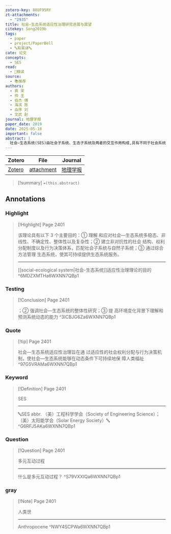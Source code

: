 ```yaml
---
zotero-key: 88UF95RY
zt-attachments:
  - "2935"
title: 社会—生态系统适应性治理研究进展与展望
citekey: Song2019b
tags:
  - paper
  - project/PaperBell
  - 🔤有英译🔤
cate: 论文
concepts:
  - SES
read:
  - 🤔精读
source:
  - 📚推荐
authors:
  - 爽 宋
  - 帅 王
  - 伯杰 傅
  - 海滨 陈
  - 焱序 刘
  - 文武 赵
journal: 地理学报
paper_date: 2019
date: 2025-05-18
important: false
abstract: |
  社会—生态系统(SES)由社会子系统、生态子系统及两者的交互作用构成,具有不同于社会系统或生态系统单独具有的结构、功能和复杂特征。社会—生态系统适应性治理旨在通过适应性的社会权利分配与行为决策机制,使社会—生态系统能够在动态条件下可持续地保障人类福祉。适应性治理理论的形成受到"公共池塘资源管理""韧性"和"治理"3方面理论的影响,并为"转型治理"与"协作治理"提供了建构基础。该理论具有以下3个主要目的:①理解和应对社会—生态系统多稳态、非线性、不确定性、整体性以及复杂性;②建立非对抗性的社会结构、权利分配制度以及行为决策体系,匹配社会子系统与自然子系统;③通过综合方法管理生态系统,使其可持续提供生态系统服务。因此,面对人类行为主导地表过程的"人类世",实现适应性治理有助于应对社会—生态系统的复杂性与不确定性。鉴于中国的生态环境正处于迅速变化时期,且中国与世界各国间的相互影响日益复杂,未来研究可重点关注以下3个方面:①理解耦合系统的多元互动过程,增强适应能力;②强调社会—生态系统的整体性研究;③提高环境变化背景下理解和预测系统动态的能力。
---
```

| Zotero                                           | File                                                                                          | Journal                                                                                                        |
| ------------------------------------------------ | --------------------------------------------------------------------------------------------- | -------------------------------------------------------------------------------------------------------------- |
| [Zotero](zotero://select/library/items/88UF95RY) | [attachment](<file:///Users/songshgeo/Zotero/storage/6WXNN7QB/%E5%AE%8B%20et%20al_2019_.pdf>) | [地理学报](https://kns.cnki.net/KCMS/detail/detail.aspx?dbcode=CJFD&dbname=CJFDLAST2019&filename=DLXB201911016&v=) |

> [!summary]
> `=(this.abstract)`

## Annotations



### Highlight 
> [!Highlight] Page 2401
> 
> 该理论具有以下 3 个主要目的：① 理解 和应对社会—生态系统多稳态、非线性、不确定性、整体性以及复杂性；② 建立非对抗性的社会 结构、权利分配制度以及行为决策体系，匹配社会子系统与自然子系统；③ 通过综合方法管理 生态系统，使其可持续提供生态系统服务。
> 
> ---
> [[social-ecological system|社会-生态系统]]适应性治理理论的目的
> ^6MDZXMTHa6WXNN7QBp1 
### Testing 
> [!Conclusion] Page 2401
> 
> ；② 强调社会—生态系统的整体性研究；③ 提 高环境变化背景下理解和预测系统动态的能力
> ^3ICBJG6Za6WXNN7QBp1 
### Quote 
> [!tip] Page 2401
> 
> 社会—生态系统适应性治理旨在通 过适应性的社会权利分配与行为决策机制，使社会—生态系统能够在动态条件下可持续地保 障人类福祉
> ^97G5VRAMa6WXNN7QBp1 
### Keyword 
> [!Definition] Page 2401
> 
> SES
> 
> ---
> 🔤SES
> abbr. （美）工程科学学会（Society of Engineering Science）；（美）太阳能学会（Solar Energy Society）🔤
> ^G6RFJ5AKa6WXNN7QBp1 
### Question 
> [!Question] Page 2401
> 
> 多元互动过程
> 
> ---
> 什么是多元互动过程？
> ^S79VXXIQa6WXNN7QBp1 
### gray 
> [!Note] Page 2401
> 
> 人类世
> 
> ---
> Anthropocene
> ^NWY4SCPWa6WXNN7QBp1 

